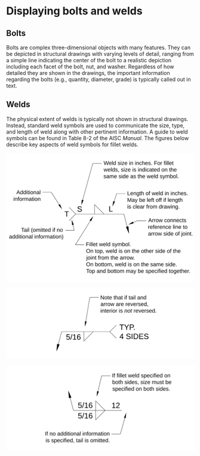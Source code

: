 Displaying bolts and welds
==========================

Bolts
-------------
Bolts are complex three-dimensional objects with many features. They can be depicted in structural drawings with varying levels of detail, ranging from a simple line indicating the center of the bolt to a realistic depiction including each facet of the bolt, nut, and washer. Regardless of how detailed they are shown in the drawings, the important information regarding the bolts (e.g., quantity, diameter, grade) is typically called out in text. 


Welds
-----
The physical extent of welds is typically not shown in structural drawings. Instead, standard weld symbols are used to communicate the size, type, and length of weld along with other pertinent information. A guide to weld symbols can be found in Table 8-2 of the AISC *Manual*. The figures below describe key aspects of weld symbols for fillet welds. 

![Weld symbols for fillet welds](./weld-symbols-1.svg)

![5/16" fillet weld on arrow side of joint](./weld-symbols-2.svg)

![5/16" fillet weld, 12" long, on both sides of joint](./weld-symbols-3.svg)
